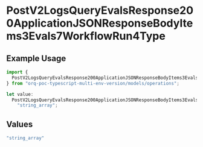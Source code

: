 # PostV2LogsQueryEvalsResponse200ApplicationJSONResponseBodyItems3Evals7WorkflowRun4Type

## Example Usage

```typescript
import {
  PostV2LogsQueryEvalsResponse200ApplicationJSONResponseBodyItems3Evals7WorkflowRun4Type,
} from "orq-poc-typescript-multi-env-version/models/operations";

let value:
  PostV2LogsQueryEvalsResponse200ApplicationJSONResponseBodyItems3Evals7WorkflowRun4Type =
    "string_array";
```

## Values

```typescript
"string_array"
```